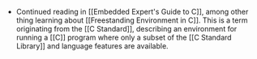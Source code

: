 - Continued reading in [[Embedded Expert's Guide to C]], among other thing learning about [[Freestanding Environment in C]]. This is a term originating from the [[C Standard]], describing an environment for running a [[C]] program where only a subset of the [[C Standard Library]] and language features are available.